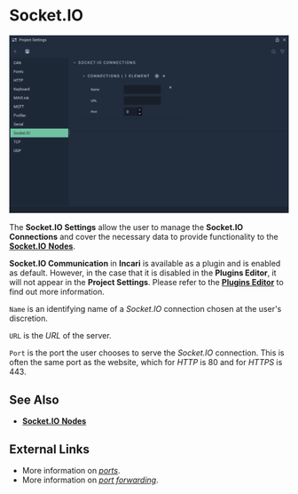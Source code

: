 # Socket.IO

![The Socket.IO Settings](../../.gitbook/assets/socketioprojectsettings.png)

The **Socket.IO Settings** allow the user to manage the **Socket.IO Connections** and cover the necessary data to provide functionality to the [**Socket.IO** **Nodes**](../../toolbox/communication/socketio/README.md).

**Socket.IO Communication** in **Incari** is available as a plugin and is enabled as default. However, in the case that it is disabled in the **Plugins Editor**, it will not appear in the **Project Settings**. Please refer to the [**Plugins Editor**](../plugins/communication/README.md) to find out more information.

`Name` is an identifying name of a *Socket.IO* connection chosen at the user's discretion.

`URL` is the *URL* of the server.

`Port` is the port the user chooses to serve the *Socket.IO* connection. This is often the same port as the website, which for _HTTP_ is 80 and for _HTTPS_ is 443.

## See Also

* [**Socket.IO** **Nodes**](../../toolbox/communication/socketio/README.md)

## External Links

* More information on [_ports_](https://en.wikipedia.org/wiki/Port\_\(computer\_networking\)).
* More information on [_port forwarding_](https://en.wikipedia.org/wiki/Port\_forwarding).